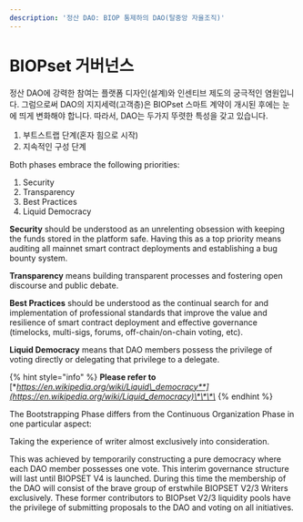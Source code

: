 ```yaml
---
description: '정산 DAO: BIOP 통제하의 DAO(탈중앙 자율조직)'
---
```


# BIOPset 거버넌스

정산 DAO에 강력한 참여는 플랫폼 디자인\(설계\)와 인센티브 제도의 궁극적인 염원입니다. 그럼으로써 DAO의 지지세력\(고객층\)은 BIOPset 스마트 계약이  개시된 후에는 눈에 띄게 변화해야 합니다. 따라서, DAO는 두가지 뚜렷한 특성을 갖고 있습니다.

1. 부트스트랩 단계\(혼자 힘으로 시작\)
2. 지속적인 구성 단계 

Both phases embrace the following priorities:

1. Security 
2. Transparency 
3. Best Practices 
4. Liquid Democracy

**Security** should be understood as an unrelenting obsession with keeping the funds stored in the platform safe. Having this as a top priority means auditing all mainnet smart contract deployments and establishing a bug bounty system.

**Transparency** means building transparent processes and fostering open discourse and public debate.

**Best Practices** should be understood as the continual search for and implementation of professional standards that improve the value and resilience of smart contract deployment and effective governance \(timelocks, multi-sigs, forums, off-chain/on-chain voting, etc\).

**Liquid Democracy** means that DAO members possess the privilege of voting directly or delegating that privilege to a delegate.

{% hint style="info" %}
**Please refer to** [**https://en.wikipedia.org/wiki/Liquid\_democracy**](https://en.wikipedia.org/wiki/Liquid_democracy)\*\*\*\*
{% endhint %}

The Bootstrapping Phase differs from the Continuous Organization Phase in one particular aspect:

Taking the experience of writer almost exclusively into consideration.

This was achieved by temporarily constructing a pure democracy where each DAO member possesses one vote. This interim governance structure will last until BIOPSET V4 is launched. During this time the membership of the DAO will consist of the brave group of erstwhile BIOPSET V2/3 Writers exclusively. These former contributors to BIOPset V2/3 liquidity pools have the privilege of submitting proposals to the DAO and voting on all initiatives.

